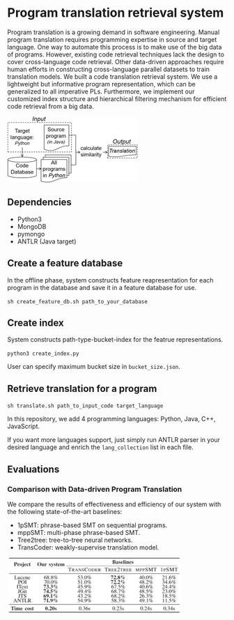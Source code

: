 # Program translation retrieval system
Program translation is a growing demand in software engineering. Manual program translation requires programming expertise in source and target language. One way to automate this process is to make use of the big data of programs. However, existing code retrieval techniques lack the design to cover cross-language code retrieval. Other data-driven approaches require human efforts in constructing cross-language parallel datasets to train translation models. We built a code translation retrieval system. We use a lightweight but informative program representation, which can be generalized to all imperative PLs. Furthermore, we implement our customized index structure and hierarchical filtering mechanism for efficient code retrieval from a big data.

![workflow](/images/workflow.png "workflow")

## Dependencies
- Python3
- MongoDB
- pymongo
- ANTLR (Java target)

## Create a feature database
In the offline phase, system constructs feature reapresentation for each program in the database and save it in a feature database for use.

`sh create_feature_db.sh path_to_your_database`

## Create index
System constructs path-type-bucket-index for the featrue representations. 

`python3 create_index.py`

User can specify maximum bucket size in `bucket_size.json`.

## Retrieve translation for a program
`sh translate.sh path_to_input_code target_language`

In this repository, we add 4 programming languages: Python, Java, C++, JavaScript. 

If you want more languages support, just simply run ANTLR parser in your desired language and enrich the `lang_collection` list in each file.

## Evaluations
### Comparison with Data-driven Program Translation
We compare the results of effectiveness and efficiency of our system with the following state-of-the-art baselines:
- 1pSMT: phrase-based SMT on sequential programs.
- mppSMT: multi-phase phrase-based SMT.
- Tree2tree: tree-to-tree neural networks.
- TransCoder: weakly-supervise translation model.

![eval1](/images/eval1.png )
<!--
### Comparison with Code Search Engines
We compare with two well-known code search engines:
- Sourcerer: This system is based on Lucene Core, which indexes code like natural text.
- CodeHow: We use CodeHow only to perform free-text queries over codebase and skip the process of API understanding as it requires external API documentations. 
To make the baselines comparable, we change their inputs to raw programs in source language, and run them to retrieve similar programs in target language. And to maintain the fairness of the experiment, we remove the parts of their systems that require user efforts.
![eval2](/images/eval2.png )
### Comparison with other Representations on a Large Real-world Dataset
The dataset used in this experiment is generated from the [Public Git Archive](https://github.com/src-d/datasets/tree/master/PublicGitArchive)~(PGA) - a database with more than 260,000 top bookmarked Git repositories from GitHub. The size of this dataset has reached 6TB. To save experiment equipment and time, under the premise of ensuring the validity of the experiment and the reproducibility of the data, we randomly sample a sufficiently large subset of this database. We choose the four programming languages with the most pushes on github - JavaScript, Python, Java, and C++. They are also representative of programming languages with different characteristics. Based on the number of stargazers, we pick 1% files in these four languages from PGA to be our raw dataset.
To show the advantage of our system, we compare its results to other representation methods:
- Our system: Our approach considers structural features, textual features and their dependency.
- Structural: Only the structural part of our approach.
- Textual: It extracts all the text from the program and uses BoW model to only construct representation for textual features. This is the common method used in cross language code clone detection. We implement a sliding window with a length of 20 tokens and compare the similarity of these token sequences.
- Structural+Textual: This representation is the combination of (2) and (3) without feature dependency.
- Our system(W2V): Same as (1) except changing the textual feature from BoW to W2V. We train cross language word vector on PGA database.
- Code2vec: The state-of-the-art code representation which transforms code syntax tree to a vector trained by neural network. For Java, we directly use the provided trained model to generate code vectors. For other languages, we train code vectors on PGA database. Then we determine the candidates by calculating the cosine similarity.
![eval3](/images/eval3.png )
-->

